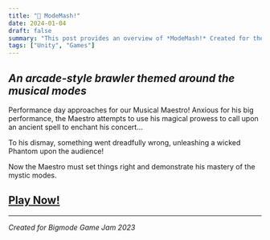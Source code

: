 ```yaml
---
title: "🎼 ModeMash!" 
date: 2024-01-04
draft: false
summary: "This post provides an overview of *ModeMash!* Created for the 2023 Mode Jam"
tags: ["Unity", "Games"]
---
```


## *An arcade-style brawler themed around the musical modes*

Performance day approaches for our Musical Maestro! Anxious for his big performance, the Maestro attempts to use his magical prowess to call upon an ancient spell to enchant his concert...

To his dismay, something went dreadfully wrong, unleashing a wicked Phantom upon the audience!

Now the Maestro must set things right and demonstrate his mastery of the mystic modes.

## [Play Now!](https://xangrab.github.io/ModeJam2023/)

---
*Created for Bigmode Game Jam 2023*